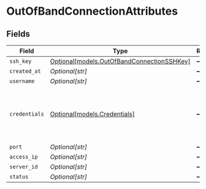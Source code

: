 # OutOfBandConnectionAttributes


## Fields

| Field                                                                                | Type                                                                                 | Required                                                                             | Description                                                                          |
| ------------------------------------------------------------------------------------ | ------------------------------------------------------------------------------------ | ------------------------------------------------------------------------------------ | ------------------------------------------------------------------------------------ |
| `ssh_key`                                                                            | [Optional[models.OutOfBandConnectionSSHKey]](../models/outofbandconnectionsshkey.md) | :heavy_minus_sign:                                                                   | N/A                                                                                  |
| `created_at`                                                                         | *Optional[str]*                                                                      | :heavy_minus_sign:                                                                   | N/A                                                                                  |
| `username`                                                                           | *Optional[str]*                                                                      | :heavy_minus_sign:                                                                   | N/A                                                                                  |
| `credentials`                                                                        | [Optional[models.Credentials]](../models/credentials.md)                             | :heavy_minus_sign:                                                                   | credentials are valid only when the server is deployed with ssh keys                 |
| `port`                                                                               | *Optional[str]*                                                                      | :heavy_minus_sign:                                                                   | N/A                                                                                  |
| `access_ip`                                                                          | *Optional[str]*                                                                      | :heavy_minus_sign:                                                                   | N/A                                                                                  |
| `server_id`                                                                          | *Optional[str]*                                                                      | :heavy_minus_sign:                                                                   | N/A                                                                                  |
| `status`                                                                             | *Optional[str]*                                                                      | :heavy_minus_sign:                                                                   | N/A                                                                                  |